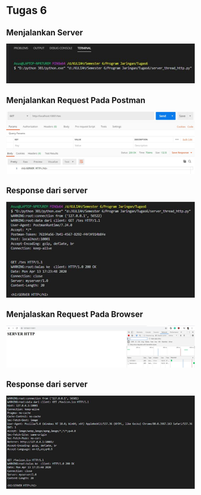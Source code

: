 <h1>Tugas 6</h1>

<h2>Menjalankan Server</h2>
<img src="Dokumentasi/serverjalans.JPG" >
<h2>Menjalankan Request Pada Postman</h2>
<img src="Dokumentasi/postman.JPG" >
<h2>Response dari server</h2>
<img src="Dokumentasi/hasilpostman.JPG" >
<h2>Menjalaskan Request Pada Browser</h2>
<img src="Dokumentasi/browser.JPG" >
<h2>Response dari server</h2>
<img src="Dokumentasi/hasilbrowser.JPG" >
